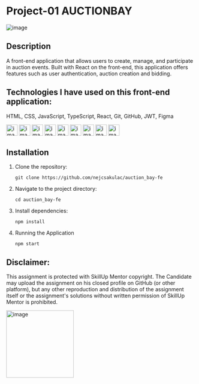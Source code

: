 
# Project-01 AUCTIONBAY
![image](https://github.com/tilch/01-project-AUCTIONBAY-backend/assets/46675169/e084361c-33a9-4ede-901d-eb8c5ab8459a)

## Description
A front-end application that allows users to create, manage, and participate in auction events. Built with React on the front-end, this application offers features such as user authentication, auction creation and bidding.


## Technologies I have used on this front-end application:

HTML, CSS, JavaScript, TypeScript, React, Git, GitHub, JWT, Figma

<img alt="image" src="https://cdn-icons-png.freepik.com/512/919/919827.png" width="30px" /> <img alt="image" src="https://cdn-icons-png.freepik.com/512/5968/5968242.png" width="30px" /> <img alt="image" src="https://brotherants.com/skillupmentor/images/image17.png" width="30px" /> <img alt="image" src="https://brotherants.com/skillupmentor/images/image4.png" width="30px" /> <img alt="image" src="https://upload.wikimedia.org/wikipedia/commons/thumb/a/a7/React-icon.svg/2300px-React-icon.svg.png" width="30px" /> <img alt="image" src="https://brotherants.com/skillupmentor/images/image2.png" width="30px" /> <img alt="image" src="https://brotherants.com/skillupmentor/images/image10.png" width="30px" /> <img alt="image" src="https://brotherants.com/skillupmentor/images/image14.png" width="30px" /> <img alt="image" src="https://static-00.iconduck.com/assets.00/apps-figma-icon-2048x2048-ctjj5ab7.png" width="30px" />


## Installation
1. Clone the repository:
   ```
   git clone https://github.com/nejcsakulac/auction_bay-fe
   ```
2. Navigate to the project directory:
   ```
   cd auction_bay-fe
   ```
3. Install dependencies:
   ```
   npm install
   ```

4. Running the Application
   ```
   npm start
   ```

## Disclaimer:

This assignment is protected with SkillUp Mentor copyright. The Candidate may upload the assignment on his closed profile on GitHub (or other platform), but any other reproduction and distribution of the assignment itself or the assignment's solutions without written permission of SkillUp Mentor is prohibited.

<a href="https://skillupmentor.com/">
    <img alt="image" src="https://skillupmentor.com/media/skillupmentorLogoArrowsVertical.png" width="180px" />
</a>


